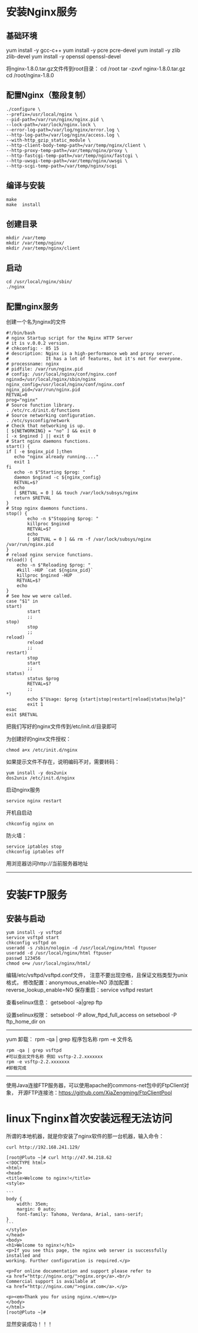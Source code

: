 # 安装Nginx服务



## 基础环境

yum install -y gcc-c++
yum install -y pcre pcre-devel
yum install -y zlib zlib-devel
yum install -y openssl openssl-devel

将nginx-1.8.0.tar.gz文件传到root目录：
cd /root
tar -zxvf nginx-1.8.0.tar.gz
cd /root/nginx-1.8.0

## 配置Nginx（整段复制）

```shell
./configure \
--prefix=/usr/local/nginx \
--pid-path=/var/run/nginx/nginx.pid \
--lock-path=/var/lock/nginx.lock \
--error-log-path=/var/log/nginx/error.log \
--http-log-path=/var/log/nginx/access.log \
--with-http_gzip_static_module \
--http-client-body-temp-path=/var/temp/nginx/client \
--http-proxy-temp-path=/var/temp/nginx/proxy \
--http-fastcgi-temp-path=/var/temp/nginx/fastcgi \
--http-uwsgi-temp-path=/var/temp/nginx/uwsgi \
--http-scgi-temp-path=/var/temp/nginx/scgi
```



## 编译与安装

```shell
make
make  install
```



## 创建目录

```shell
mkdir /var/temp
mkdir /var/temp/nginx/
mkdir /var/temp/nginx/client
```



## 启动

```shell
cd /usr/local/nginx/sbin/
./nginx 
```



## 配置nginx服务

创建一个名为nginx的文件

```shell
#!/bin/bash
# nginx Startup script for the Nginx HTTP Server
# it is v.0.0.2 version.
# chkconfig: - 85 15
# description: Nginx is a high-performance web and proxy server.
#              It has a lot of features, but it's not for everyone.
# processname: nginx
# pidfile: /var/run/nginx.pid
# config: /usr/local/nginx/conf/nginx.conf
nginxd=/usr/local/nginx/sbin/nginx
nginx_config=/usr/local/nginx/conf/nginx.conf
nginx_pid=/var/run/nginx.pid
RETVAL=0
prog="nginx"
# Source function library.
. /etc/rc.d/init.d/functions
# Source networking configuration.
. /etc/sysconfig/network
# Check that networking is up.
[ ${NETWORKING} = "no" ] && exit 0
[ -x $nginxd ] || exit 0
# Start nginx daemons functions.
start() {
if [ -e $nginx_pid ];then
   echo "nginx already running...."
   exit 1
fi
   echo -n $"Starting $prog: "
   daemon $nginxd -c ${nginx_config}
   RETVAL=$?
   echo
   [ $RETVAL = 0 ] && touch /var/lock/subsys/nginx
   return $RETVAL
}
# Stop nginx daemons functions.
stop() {
        echo -n $"Stopping $prog: "
        killproc $nginxd
        RETVAL=$?
        echo
        [ $RETVAL = 0 ] && rm -f /var/lock/subsys/nginx /var/run/nginx.pid
}
# reload nginx service functions.
reload() {
    echo -n $"Reloading $prog: "
    #kill -HUP `cat ${nginx_pid}`
    killproc $nginxd -HUP
    RETVAL=$?
    echo
}
# See how we were called.
case "$1" in
start)
        start
        ;;
stop)
        stop
        ;;
reload)
        reload
        ;;
restart)
        stop
        start
        ;;
status)
        status $prog
        RETVAL=$?
        ;;
*)
        echo $"Usage: $prog {start|stop|restart|reload|status|help}"
        exit 1
esac
exit $RETVAL

```



把我们写好的nginx文件传到/etc/init.d/目录即可

为创建好的nginx文件授权：

```shell
chmod a+x /etc/init.d/nginx
```

如果提示文件不存在，说明编码不对，需要转码：

```shell
yum install -y dos2unix
dos2unix /etc/init.d/nginx
```

启动nginx服务

```
service nginx restart
```

开机自启动

```
chkconfig nginx on
```

防火墙：

```
service iptables stop
chkconfig iptables off
```

用浏览器访问http://当前服务器地址

------------------------------
# 安装FTP服务

## 安装与启动

```shell
yum install -y vsftpd
service vsftpd start
chkconfig vsftpd on
useradd -s /sbin/nologin -d /usr/local/nginx/html ftpuser
useradd -d /usr/local/nginx/html ftpuser
passwd 123456
chmod o+w /usr/local/nginx/html/
```

编辑/etc/vsftpd/vsftpd.conf文件，
注意不要出现空格，且保证文档类型为unix格式，
修改配置：anonymous_enable=NO
添加配置：reverse_lookup_enable=NO
保存重启：service vsftpd restart


查看selinux信息：
getsebool -a|grep ftp

设置selinux权限：
setsebool -P allow_ftpd_full_access on
setsebool -P ftp_home_dir on

------

yum 卸载：
rpm -qa | grep 程序包名称
rpm -e 文件名

```
rpm -qa | grep vsftpd
#可以查出文件名称 例如 vsftp-2.2.xxxxxxx
rpm -e vsftp-2.2.xxxxxxx
#卸载完成
```



---------------------------
使用Java连接FTP服务器，可以使用apache的commons-net包中的FtpClient对象，
开源FTP连接池：https://github.com/XiaZengming/FtpClientPool



# linux下nginx首次安装远程无法访问

所谓的本地机器，就是你安装了nginx软件的那一台机器，输入命令：

```
curl http://192.168.241.129/
```

```
[root@Pluto ~]# curl http://47.94.218.62
<!DOCTYPE html>
<html>
<head>
<title>Welcome to nginx!</title>
<style>

​```
body {
    width: 35em;
    margin: 0 auto;
    font-family: Tahoma, Verdana, Arial, sans-serif;
}
​```
</style>
</head>
<body>
<h1>Welcome to nginx!</h1>
<p>If you see this page, the nginx web server is successfully installed and
working. Further configuration is required.</p>

<p>For online documentation and support please refer to
<a href="http://nginx.org/">nginx.org</a>.<br/>
Commercial support is available at
<a href="http://nginx.com/">nginx.com</a>.</p>

<p><em>Thank you for using nginx.</em></p>
</body>
</html>
[root@Pluto ~]# 
```

显然安装成功！！！